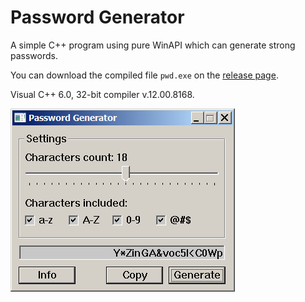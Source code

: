 # Password Generator
A simple C++ program using pure WinAPI which can generate strong passwords. 

You can download the compiled file `pwd.exe` on the [release page](https://github.com/ap13ski/Password-Generator/releases/tag/release). 

Visual C++ 6.0, 32-bit compiler v.12.00.8168.

![Screenshot](pwd.png)
